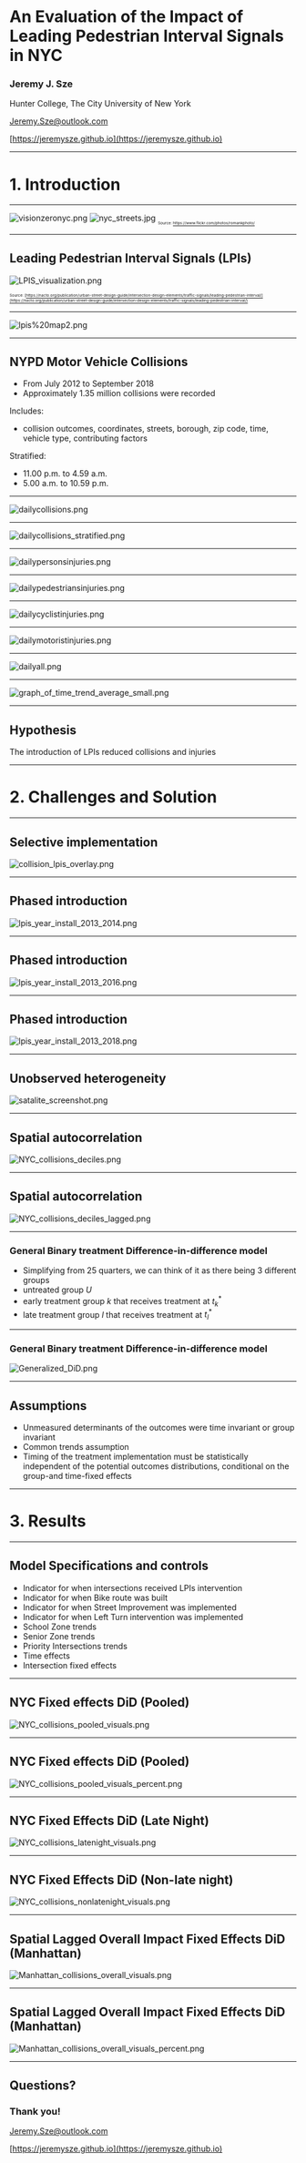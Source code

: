 <!-- $theme: default -->

<!-- page_number: true -->

<!-- footer:  2019 Pennsylvania Economic Association Annual Conference May 31 2019 -->

# An Evaluation of the Impact of Leading Pedestrian Interval Signals in NYC

### Jeremy J. Sze
Hunter College, The City University of New York

[Jeremy.Sze@outlook.com](mailto:Jeremy.Sze@outlook.com)

[https://jeremysze.github.io](https://jeremysze.github.io)

---
# 1. Introduction

---
![visionzeronyc.png](images/visionzeronyc.png)
![nyc_streets.jpg](images/nyc_streets.jpg)
<sub><sub><sub><sup> Source: https://www.flickr.com/photos/romankphoto/</sup></sub></sub></sub>

---
## Leading Pedestrian Interval Signals (LPIs)
![LPIS_visualization.png](images/LPIS_visualization.png)

<sub><sub><sub><sup> Source: [https://nacto.org/publication/urban-street-design-guide/intersection-design-elements/traffic-signals/leading-pedestrian-interval/](https://nacto.org/publication/urban-street-design-guide/intersection-design-elements/traffic-signals/leading-pedestrian-interval/)</sup></sub></sub></sub>

---
![lpis%20map2.png](images/lpis%20map2.png)

---
## NYPD Motor Vehicle Collisions
* From July 2012 to September 2018
* Approximately 1.35 million collisions were recorded

Includes: 
* collision outcomes, coordinates, streets, borough, zip code, time, vehicle type, contributing factors

Stratified:
* 11.00 p.m. to 4.59 a.m.
* 5.00 a.m. to 10.59 p.m.

---
![dailycollisions.png](images/dailycollisions.png)

---
![dailycollisions_stratified.png](images/dailycollisions_stratified.png)

---
![dailypersonsinjuries.png](images/dailypersonsinjuries.png)

---
![dailypedestriansinjuries.png](images/dailypedestriansinjuries.png)

---
![dailycyclistinjuries.png](images/dailycyclistinjuries.png)

---
![dailymotoristinjuries.png](images/dailymotoristinjuries.png)

---
![dailyall.png](images/dailyall.png)

---
![graph_of_time_trend_average_small.png](images/graph_of_time_trend_average_small.png)

---
## Hypothesis

The introduction of LPIs reduced collisions and injuries

---
  # 2. Challenges and Solution

---
## Selective implementation
![collision_lpis_overlay.png](images/collision_lpis_overlay.png)

---
## Phased introduction
![lpis_year_install_2013_2014.png](images/lpis_year_install_2013_2014.png)

---
## Phased introduction
![lpis_year_install_2013_2016.png](imageslpis_year_install_2013_2016.png)

---
## Phased introduction
![lpis_year_install_2013_2018.png](images/lpis_year_install_2013_2018.png)

---
## Unobserved heterogeneity
![satalite_screenshot.png](images//satalite_screenshot.png)

---
## Spatial autocorrelation
![NYC_collisions_deciles.png](images//NYC_collisions_deciles.png)

---
## Spatial autocorrelation
![NYC_collisions_deciles_lagged.png](images//NYC_collisions_deciles_lagged.png)

---
### General Binary treatment Difference-in-difference model

* Simplifying from 25 quarters, we can think of it as there being 3 different groups
* untreated group $U$
* early treatment group $k$ that receives treatment at $t^*_k$
* late treatment group $l$ that receives treatment at $t^*_l$

---

### General Binary treatment Difference-in-difference model

![Generalized_DiD.png](images/Generalized_DiD.png)

---
## Assumptions
* Unmeasured determinants of the outcomes were time invariant or group invariant
* Common trends assumption
* Timing of the treatment implementation must be statistically independent of the potential outcomes distributions, conditional on the group-and time-fixed effects

---
# 3. Results
---
## Model Specifications and controls
* Indicator for when intersections received LPIs intervention
* Indicator for when Bike route was built
* Indicator for when Street Improvement was implemented
* Indicator for when Left Turn intervention was implemented
* School Zone trends
* Senior Zone trends
* Priority Intersections trends
* Time effects
* Intersection fixed effects

---

## NYC Fixed effects DiD (Pooled)
![NYC_collisions_pooled_visuals.png](images/NYC_collisions_pooled_visuals.png)

---
## NYC Fixed effects DiD (Pooled)
![NYC_collisions_pooled_visuals_percent.png](images/NYC_collisions_pooled_visuals_percent.png)

---

## NYC Fixed Effects DiD (Late Night)
![NYC_collisions_latenight_visuals.png](images/NYC_collisions_latenight_visuals.png)

---

## NYC Fixed Effects DiD (Non-late night)
![NYC_collisions_nonlatenight_visuals.png](images/NYC_collisions_nonlatenight_visuals.png)

---
## Spatial Lagged Overall Impact Fixed Effects DiD (Manhattan)
![Manhattan_collisions_overall_visuals.png](images/Manhattan_collisions_overall_visuals.png)

---
## Spatial Lagged Overall Impact Fixed Effects DiD (Manhattan)
![Manhattan_collisions_overall_visuals_percent.png](images/Manhattan_collisions_overall_visuals_percent.png)

---
## Questions? 
### Thank you!
[Jeremy.Sze@outlook.com](mailto:Jeremy.Sze@outlook.com)

[https://jeremysze.github.io](https://jeremysze.github.io)